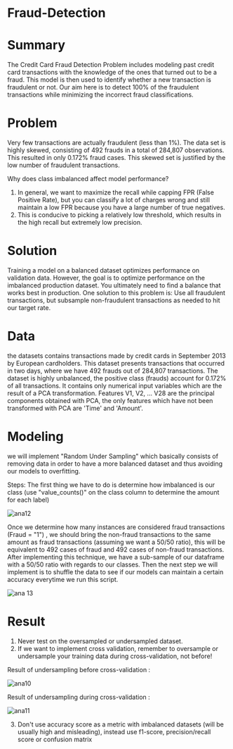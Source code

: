 # Fraud-Detection

# Summary

The Credit Card Fraud Detection Problem includes modeling past credit card transactions with the knowledge of the ones that turned out to be a fraud. 
This model is then used to identify whether a new transaction is fraudulent or not. 
Our aim here is to detect 100% of the fraudulent transactions while minimizing the incorrect fraud classifications.


# Problem

Very few transactions are actually fraudulent (less than 1%). The data set is highly skewed, consisting of 492 frauds in a total of 284,807 observations. This resulted in only 0.172% fraud cases. This skewed set is justified by the low number of fraudulent transactions.

Why does class imbalanced affect model performance?
1) In general, we want to maximize the recall while capping FPR (False Positive Rate), but you can classify a lot of charges wrong and still maintain a low FPR because you have a large number of true negatives.
2) This is conducive to picking a relatively low threshold, which results in the high recall but extremely low precision.


# Solution

Training a model on a balanced dataset optimizes performance on validation data.
However, the goal is to optimize performance on the imbalanced production dataset. You ultimately need to find a balance that works best in production.
One solution to this problem is: Use all fraudulent transactions, but subsample non-fraudulent transactions as needed to hit our target rate.


# Data

the datasets contains transactions made by credit cards in September 2013 by European cardholders. This dataset presents transactions that occurred in two days, where we have 492 frauds out of 284,807 transactions. The dataset is highly unbalanced, the positive class (frauds) account for 0.172% of all transactions.
It contains only numerical input variables which are the result of a PCA transformation. Features V1, V2, ... V28 are the principal components obtained with PCA, the only features which have not been transformed with PCA are 'Time' and 'Amount'.


# Modeling

we will implement "Random Under Sampling" which basically consists of removing data in order to have a more balanced dataset and thus avoiding our models to overfitting.

Steps:
The first thing we have to do is determine how imbalanced is our class (use "value_counts()" on the class column to determine the amount for each label)

![ana12](https://user-images.githubusercontent.com/33470542/81507828-e966c980-92cd-11ea-8574-b43549833c92.png)

Once we determine how many instances are considered fraud transactions (Fraud = "1") , we should bring the non-fraud transactions to the same amount as fraud transactions (assuming we want a 50/50 ratio), this will be equivalent to 492 cases of fraud and 492 cases of non-fraud transactions.
After implementing this technique, we have a sub-sample of our dataframe with a 50/50 ratio with regards to our classes. Then the next step we will implement is to shuffle the data to see if our models can maintain a certain accuracy everytime we run this script.


![ana 13](https://user-images.githubusercontent.com/33470542/81507837-026f7a80-92ce-11ea-9101-05a4d35b7ce5.png)


# Result

1) Never test on the oversampled or undersampled dataset.
2) If we want to implement cross validation, remember to oversample or undersample your training data during cross-validation, not before!

Result of undersampling before cross-validation :

![ana10](https://user-images.githubusercontent.com/33470542/81507545-39dd2780-92cc-11ea-9c6f-bbdb9c1985f0.png)


Result of undersampling during cross-validation :

![ana11](https://user-images.githubusercontent.com/33470542/81507567-4ceff780-92cc-11ea-92c2-815263e06d09.png)



3) Don't use accuracy score as a metric with imbalanced datasets (will be usually high and misleading), instead use f1-score, precision/recall score or confusion matrix





